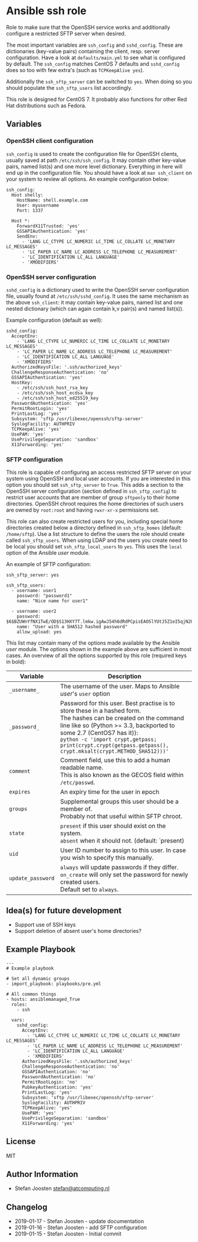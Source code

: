 # Ansible ssh role
Role to make sure that the OpenSSH service works and additionally configure a 
restricted SFTP server when desired.

The most important variables are `ssh_config` and `sshd_config`. These are 
dictionaries (key-value pairs) containing the client, resp. server configuration.
Have a look at `defaults/main.yml` to see what is configured by default. The
`ssh_config` matches CentOS 7 defaults and `sshd_config` does so too with few
 extra's (such as `TCPKeepAlive yes`).

Additionally the `ssh_sftp_server` can be switched to `yes`. When doing so you
should populate the `ssh_sftp_users` list accordingly.

This role is designed for CentOS 7. It probably also functions for other
 Red Hat distributions such as Fedora.


## Variables

### OpenSSH client configuration
`ssh_config` is used to create the configuration file for OpenSSH clients, 
usually saved at path `/etc/ssh/ssh_config`. It may contain other key-value
 pairs, named list(s) and one more level dictionary. Everything in here will
 end up in the configuration file. You should have a look at `man ssh_client`
 on your system to review all options. An example configuration below:

```
ssh_config:
  Host shelly:
    HostName: shell.example.com
    User: myusername
    Port: 1337

  Host *:
    ForwardX11Trusted: 'yes'
    GSSAPIAuthentication: 'yes'
    SendEnv:
      - 'LANG LC_CTYPE LC_NUMERIC LC_TIME LC_COLLATE LC_MONETARY LC_MESSAGES'
      - 'LC_PAPER LC_NAME LC_ADDRESS LC_TELEPHONE LC_MEASUREMENT'
      - 'LC_IDENTIFICATION LC_ALL LANGUAGE'
      - 'XMODIFIERS'
```

### OpenSSH server configuration
`sshd_config` is a dictionary used to write the OpenSSH server configuration
file, usually found at `/etc/ssh/sshd_config`. It uses the same mechanism as
the above `ssh_client`: it may contain key-value pairs, named list and one 
nested dictionary (which can again contain k,v pair(s) and named list(s)).

Example configuration (default as well):

```
sshd_config:
  AcceptEnv:
    - 'LANG LC_CTYPE LC_NUMERIC LC_TIME LC_COLLATE LC_MONETARY LC_MESSAGES'
    - 'LC_PAPER LC_NAME LC_ADDRESS LC_TELEPHONE LC_MEASUREMENT'
    - 'LC_IDENTIFICATION LC_ALL LANGUAGE'
    - 'XMODIFIERS'
  AuthorizedKeysFile: '.ssh/authorized_keys'
  ChallengeResponseAuthentication: 'no'
  GSSAPIAuthentication: 'yes'
  HostKey:
    - /etc/ssh/ssh_host_rsa_key
    - /etc/ssh/ssh_host_ecdsa_key
    - /etc/ssh/ssh_host_ed25519_key
  PasswordAuthentication: 'yes'
  PermitRootLogin: 'yes'
  PrintLastLog: 'yes'
  Subsystem: 'sftp /usr/libexec/openssh/sftp-server'
  SyslogFacility: AUTHPRIV
  TCPKeepAlive: 'yes'
  UsePAM: 'yes'
  UsePrivilegeSeparation: 'sandbox'
  X11Forwarding: 'yes'
```

### SFTP configuration
This role is capable of configuring an access restricted SFTP server on your
system using OpenSSH and local user accounts. If you are interested in this
option you should set `ssh_sftp_server` to `True`. This adds a section to the
OpenSSH server configuration (section defined in `ssh_sftp_config`) to restrict
user accounts that are member of group `sftponly` to their home directories.
OpenSSH chroot requires the home directories of such users are owned by 
`root:root` and having `rwxr-xr-x` permissions set. 

This role can also create restricted users for you, including special home
directories created below a directory defined in `ssh_sftp_homes` (default:
`/home/sftp`). Use a list structure to define the users the role should create
called `ssh_sftp_users`. When using LDAP and the users you create need to be
local you should set `ssh_sftp_local_users` to `yes`. This uses the `local`
option of the Ansible *user* module.

 An example of SFTP configuration:

```
ssh_sftp_server: yes

ssh_sftp_users:
  - username: user1
    password: "password1"
    name: "Nice name for user1"

  - username: user2
    password: $6$BZUWnYfNX1TwE/OD$S13HXY7T.lmkw.igAwJ54h6dRdPCpisEAOSlYUtJ5Z1eI5qjN2OgQ45Fpl1Kn0cDXMpbXH1YFacWJv1gPB/Vo1
    name: "User with a SHA512 hashed password"
    allow_upload: yes
```

This list may contain many of the options made available by the Ansible *user*
module. The options shown in the example above are sufficient in most cases.
An overview of all the options supported by this role (required keys in bold):

| Variable | Description |
|----------|-------------|
| `_username_` | The username of the user. Maps to Ansible *user*'s `user` option |
| `_password_` | Password for this user. Best practise is to store these in a hashed form.<br>The hashes can be created on the command line like so (Python >= 3.3, backported to some 2.7 (CentOS7 has it)):<br>`python -c 'import crypt,getpass; print(crypt.crypt(getpass.getpass(), crypt.mksalt(crypt.METHOD_SHA512)))'` |
| `comment` | Comment field, use this to add a human readable name.<br>This is also known as the GECOS field within `/etc/passwd`. |
| `expires` | An expiry time for the user in epoch |
| `groups` | Supplemental groups this user should be a member of.<br>Probably not that useful within SFTP chroot. |
| `state` | `present` if this user should exist on the system.<br>`absent` when it should not. (default: `present) |
| `uid` | User ID number to assign to this user. In case you wish to specify this manually.
| `update_password` | `always` will update passwords if they differ. <br>`on_create` will only set the password for newly created users.<br>Default set to `always`. |


## Idea(s) for future development
* Support use of SSH keys
* Support deletion of absent user's home directories?


## Example Playbook

```
---
# Example playbook

# Set all dynamic groups
- import_playbook: playbooks/pre.yml

# All common things
- hosts: ansiblemanaged_True
  roles:
    - ssh
  
  vars:
    sshd_config:
      AcceptEnv:
        - 'LANG LC_CTYPE LC_NUMERIC LC_TIME LC_COLLATE LC_MONETARY LC_MESSAGES'
        - 'LC_PAPER LC_NAME LC_ADDRESS LC_TELEPHONE LC_MEASUREMENT'
        - 'LC_IDENTIFICATION LC_ALL LANGUAGE'
        - 'XMODIFIERS'
      AuthorizedKeysFile: '.ssh/authorized_keys'
      ChallengeResponseAuthentication: 'no'
      GSSAPIAuthentication: 'no'
      PasswordAuthentication: 'no'
      PermitRootLogin: 'no'
      PubkeyAuthentication: 'yes'
      PrintLastLog: 'yes'
      Subsystem: 'sftp /usr/libexec/openssh/sftp-server'
      SyslogFacility: AUTHPRIV
      TCPKeepAlive: 'yes'
      UsePAM: 'yes'
      UsePrivilegeSeparation: 'sandbox'
      X11Forwarding: 'yes'   
```

## License
MIT


## Author Information
  - Stefan Joosten <stefan@atcomputing.nl>


## Changelog
  - 2019-01-17 - Stefan Joosten - update documentation
  - 2019-01-16 - Stefan Joosten - add SFTP configuration
  - 2019-01-15 - Stefan Joosten - Initial commit

